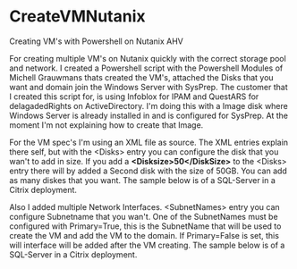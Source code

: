 # CreateVMNutanix
Creating VM's with Powershell on Nutanix AHV
<!-- wp:paragraph -->
<p>For creating multiple VM's on Nutanix quickly with the correct storage pool and network. I created a Powershell script with the Powershell Modules of Michell Grauwmans thats created the VM's, attached the Disks that you want and domain join the Windows Server with SysPrep. The customer that I created this script for, is using Infoblox for IPAM and QuestARS for delagadedRights on ActiveDirectory.  I'm doing this with a Image disk where Windows Server is already installed in and is configured for SysPrep. At the moment I'm not explaining how to create that Image.  </p>
<!-- /wp:paragraph -->

<!-- wp:paragraph -->
<p>For the VM spec's I'm using an XML file as source. The XML entries explain there self, but with the &lt;Disks> entry you can configure the disk that you wan't to add in size. If you add a <strong>&lt;Disksize>50&lt;/DiskSize></strong> to the &lt;Disks> entry there will by added a Second disk with the size of 50GB. You can add as many diskes that you want. The sample below is of a SQL-Server in a Citrix deployment. </p>
<!-- /wp:paragraph -->

<!-- wp:paragraph -->
<p>Also I added multiple Network Interfaces. &lt;SubnetNames> entry you can configure Subnetname that you wan't. One of the SubnetNames must be configured with Primary=True, this is the SubnetName that will be used to create the VM and add the VM to the domain. If Primary=False is set, this will interface will be added after the VM creating.
The sample below is of a SQL-Server in a Citrix deployment. </p>
<!-- /wp:paragraph -->
